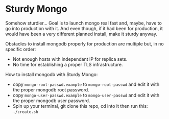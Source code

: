 # Sturdy Mongo

Somehow sturdier...
Goal is to launch mongo real fast and, maybe, have to go into production 
with it. And even though, if it had been for production, 
it would have been a very different 
planned install, make it sturdy anyway.

Obstacles to install mongodb properly for production are multiple but, in no specific order:

 - Not enough hosts with independant IP for replica sets.
 - No time for establishing a proper TLS infrastructure. 

How to install mongodb with Sturdy Mongo:
- copy `mongo-root-passwd.example` to `mongo-root-passwd` and edit it with the proper mongodb root password.
- copy `mongo-user-passwd.example` to `mongo-user-passwd` and edit it with the proper mongodb user password.
- Spin up your terminal, git clone this repo, cd into it then run this:
`./create.sh`

